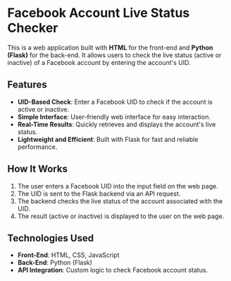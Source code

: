 # Facebook Account Live Status Checker

This is a web application built with **HTML** for the front-end and **Python (Flask)** for the back-end. It allows users to check the live status (active or inactive) of a Facebook account by entering the account's UID.

## Features

- **UID-Based Check**: Enter a Facebook UID to check if the account is active or inactive.
- **Simple Interface**: User-friendly web interface for easy interaction.
- **Real-Time Results**: Quickly retrieves and displays the account's live status.
- **Lightweight and Efficient**: Built with Flask for fast and reliable performance.

## How It Works

1. The user enters a Facebook UID into the input field on the web page.
2. The UID is sent to the Flask backend via an API request.
3. The backend checks the live status of the account associated with the UID.
4. The result (active or inactive) is displayed to the user on the web page.

## Technologies Used

- **Front-End**: HTML, CSS, JavaScript
- **Back-End**: Python (Flask)
- **API Integration**: Custom logic to check Facebook account status.

